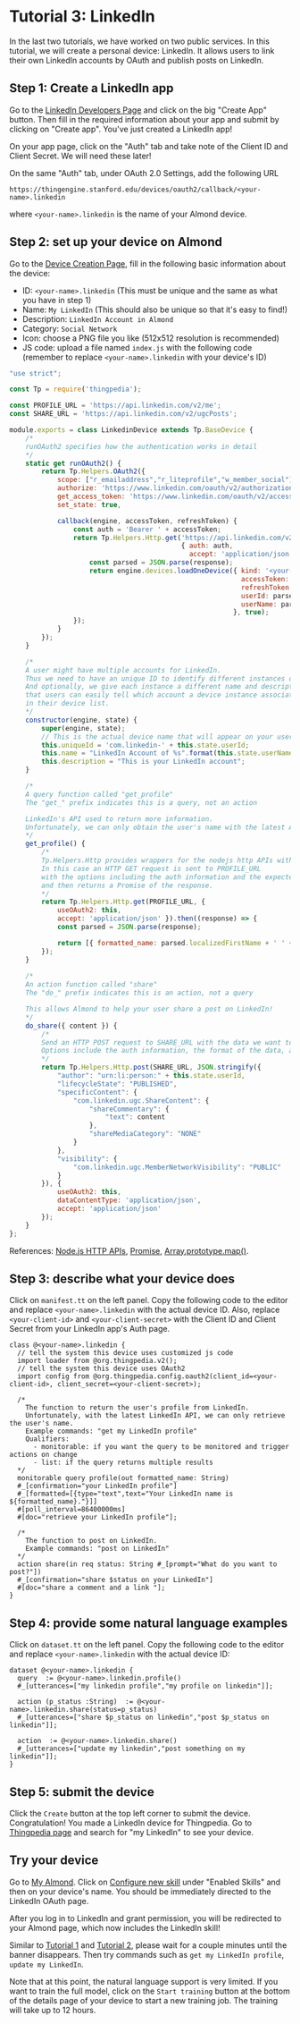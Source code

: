 # Tutorial 3: LinkedIn

In the last two tutorials, we have worked on two public services.
In this tutorial, we will create a personal device: LinkedIn.
It allows users to link their own LinkedIn accounts by OAuth and publish posts on LinkedIn.

## Step 1: Create a LinkedIn app

Go to the [LinkedIn Developers Page](https://www.linkedin.com/developers/) and click on the big "Create App" button. Then fill in the required information about your app and submit by clicking on "Create app". You've just created a LinkedIn app!

On your app page, click on the "Auth" tab and take note of the Client ID and Client Secret. We will need these later!

On the same "Auth" tab, under OAuth 2.0 Settings, add the following URL

`https://thingengine.stanford.edu/devices/oauth2/callback/<your-name>.linkedin`

where `<your-name>.linkedin` is the name of your Almond device.

## Step 2: set up your device on Almond
Go to the [Device Creation Page](/thingpedia/upload/create), fill in the following basic information 
about the device:

- ID: `<your-name>.linkedin` (This must be unique and the same as what you have in step 1)
- Name: `My LinkedIn` (This should also be unique so that it's easy to find!)
- Description: `LinkedIn Account in Almond`
- Category: `Social Network`
- Icon: choose a PNG file you like (512x512 resolution is recommended)
- JS code: upload a file named `index.js` with the following code (remember to replace `<your-name>.linkedin` with your device's ID)
```javascript
"use strict";

const Tp = require('thingpedia');

const PROFILE_URL = 'https://api.linkedin.com/v2/me';
const SHARE_URL = 'https://api.linkedin.com/v2/ugcPosts';

module.exports = class LinkedinDevice extends Tp.BaseDevice {
    /*
    runOAuth2 specifies how the authentication works in detail 
    */
    static get runOAuth2() {
        return Tp.Helpers.OAuth2({
            scope: ["r_emailaddress","r_liteprofile","w_member_social"],
            authorize: 'https://www.linkedin.com/oauth/v2/authorization',
            get_access_token: 'https://www.linkedin.com/oauth/v2/accessToken',
            set_state: true,

            callback(engine, accessToken, refreshToken) {
                const auth = 'Bearer ' + accessToken;
                return Tp.Helpers.Http.get('https://api.linkedin.com/v2/me',
                                           { auth: auth,
                                             accept: 'application/json' }).then((response) => {
                    const parsed = JSON.parse(response);
                    return engine.devices.loadOneDevice({ kind: '<your-name>.linkedin',
                                                          accessToken: accessToken,
                                                          refreshToken: refreshToken,
                                                          userId: parsed.id,
                                                          userName: parsed.formattedName
                                                        }, true);
                });
            }
        });
    }

    /* 
    A user might have multiple accounts for LinkedIn.
    Thus we need to have an unique ID to identify different instances of the class.
    And optionally, we give each instance a different name and description, so
    that users can easily tell which account a device instance associates with 
    in their device list. 
    */
    constructor(engine, state) {
        super(engine, state);
        // This is the actual device name that will appear on your user's Almond
        this.uniqueId = 'com.linkedin-' + this.state.userId;
        this.name = "LinkedIn Account of %s".format(this.state.userName);
        this.description = "This is your LinkedIn account";
    }

    /*
    A query function called "get_profile"
    The "get_" prefix indicates this is a query, not an action

    LinkedIn's API used to return more information.
    Unfortunately, we can only obtain the user's name with the latest API.
    */
    get_profile() {
        /* 
        Tp.Helpers.Http provides wrappers for the nodejs http APIs with a Promise interface.
        In this case an HTTP GET request is sent to PROFILE_URL
        with the options including the auth information and the expected output type,
        and then returns a Promise of the response.
        */
        return Tp.Helpers.Http.get(PROFILE_URL, {
            useOAuth2: this,
            accept: 'application/json' }).then((response) => {
            const parsed = JSON.parse(response);

            return [{ formatted_name: parsed.localizedFirstName + ' ' + parsed.localizedLastName }];
        });
    }
    
    /*
    An action function called "share"
    The "do_" prefix indicates this is an action, not a query

    This allows Almond to help your user share a post on LinkedIn!
    */
    do_share({ content }) {
        /* 
        Send an HTTP POST request to SHARE_URL with the data we want to post.
        Options include the auth information, the format of the data, and the expected output type 
        */
        return Tp.Helpers.Http.post(SHARE_URL, JSON.stringify({
            "author": "urn:li:person:" + this.state.userId,
            "lifecycleState": "PUBLISHED",
            "specificContent": {
                "com.linkedin.ugc.ShareContent": {
                    "shareCommentary": {
                        "text": content
                    },
                    "shareMediaCategory": "NONE"
                }
            },
            "visibility": {
                "com.linkedin.ugc.MemberNetworkVisibility": "PUBLIC"
            }
        }), {
            useOAuth2: this,
            dataContentType: 'application/json',
            accept: 'application/json'
        });
    }
};
```
References: 
[Node.js HTTP APIs](https://nodejs.org/api/http.html), 
[Promise](https://developer.mozilla.org/en-US/docs/Web/JavaScript/Reference/Global_Objects/Promise),
[Array.prototype.map()](https://developer.mozilla.org/en-US/docs/Web/JavaScript/Reference/Global_Objects/Array/map).

## Step 3: describe what your device does
Click on `manifest.tt` on the left panel. 
Copy the following code to the editor and replace `<your-name>.linkedin` with the 
actual device ID. Also, replace `<your-client-id>` and `<your-client-secret>` with the Client ID and Client Secret from your LinkedIn app's Auth page.
```tt
class @<your-name>.linkedin {
  // tell the system this device uses customized js code
  import loader from @org.thingpedia.v2();
  // tell the system this device uses OAuth2
  import config from @org.thingpedia.config.oauth2(client_id=<your-client-id>, client_secret=<your-client-secret>);

  /* 
    The function to return the user's profile from LinkedIn.
    Unfortunately, with the latest LinkedIn API, we can only retrieve the user's name.
    Example commands: "get my LinkedIn profile"
    Qualifiers: 
      - monitorable: if you want the query to be monitored and trigger actions on change
      - list: if the query returns multiple results  
  */
  monitorable query profile(out formatted_name: String)
  #_[confirmation="your LinkedIn profile"]
  #_[formatted=[{type="text",text="Your LinkedIn name is ${formatted_name}."}]]
  #[poll_interval=86400000ms]
  #[doc="retrieve your LinkedIn profile"];

  /* 
    The function to post on LinkedIn.
    Example commands: "post on LinkedIn"
  */
  action share(in req status: String #_[prompt="What do you want to post?"])
  #_[confirmation="share $status on your LinkedIn"]
  #[doc="share a comment and a link "];
}
```

## Step 4: provide some natural language examples
Click on `dataset.tt` on the left panel. 
Copy the following code to the editor and replace `<your-name>.linkedin` with the 
actual device ID:
```tt
dataset @<your-name>.linkedin {
  query  := @<your-name>.linkedin.profile()
  #_[utterances=["my linkedin profile","my profile on linkedin"]];

  action (p_status :String)  := @<your-name>.linkedin.share(status=p_status)
  #_[utterances=["share $p_status on linkedin","post $p_status on linkedin"]];

  action  := @<your-name>.linkedin.share()
  #_[utterances=["update my linkedin","post something on my linkedin"]];
}
```

## Step 5: submit the device
Click the `Create` button at the top left corner to submit the device. 
Congratulation! You made a LinkedIn device for Thingpedia. 
Go to [Thingpedia page](/thingpedia) and search for "my LinkedIn" to see your device.

## Try your device
Go to [My Almond](/me). 
Click on [Configure new skill](/me/devices/create) under "Enabled Skills" and then on your device's name. 
You should be immediately directed to the LinkedIn OAuth page.

After you log in to LinkedIn and grant permission, you will be redirected to your
Almond page, which now includes the LinkedIn skill!

Similar to [Tutorial 1](/doc/thingpedia-tutorial-nyt.md) and [Tutorial 2](/doc/thingpedia-tutorial-cat.md),
please wait for a couple minutes until the banner disappears.
Then try commands such as `get my LinkedIn profile`, `update my LinkedIn`. 

Note that at this point, the natural language support is very limited. 
If you want to train the full model, click on the `Start training` button at the bottom 
of the details page of your device to start a new training job. The training will take up to 12 hours.   
